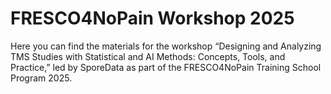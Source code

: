 # FRESCO4NoPain Workshop 2025
Here you can find the materials for the workshop “Designing and Analyzing TMS Studies with Statistical and AI Methods: Concepts, Tools, and Practice,” led by SporeData as part of the FRESCO4NoPain Training School Program 2025.
